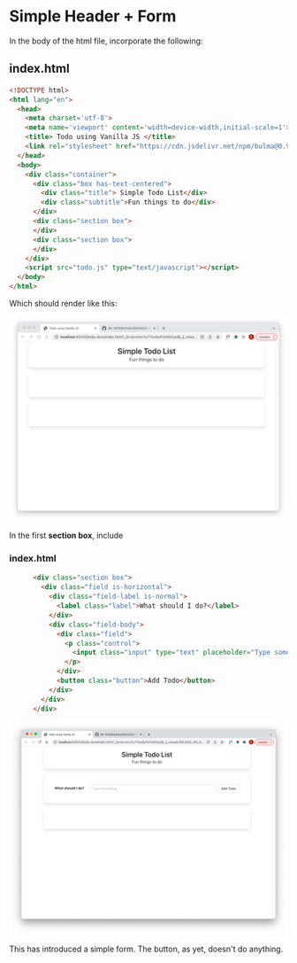 # Simple Header + Form

In the body of the html file, incorporate the following:

## index.html

~~~html
<!DOCTYPE html>
<html lang="en">
  <head>
    <meta charset='utf-8'>
    <meta name='viewport' content='width=device-width,initial-scale=1'>
    <title> Todo using Vanilla JS </title>
    <link rel="stylesheet" href="https://cdn.jsdelivr.net/npm/bulma@0.9.3/css/bulma.min.css">
  </head>
  <body>
    <div class="container">
      <div class="box has-text-centered">
        <div class="title"> Simple Todo List</div>
        <div class="subtitle">Fun things to do</div>
      </div>
      <div class="section box">
      </div>
      <div class="section box">
      </div>
    </div>
    <script src="todo.js" type="text/javascript"></script>
  </body>
</html>
~~~


Which should render like this:

![](img/02.png)

In the first **section box**, include 

### index.html

~~~html
      <div class="section box">
        <div class="field is-horizontal">
          <div class="field-label is-normal">
            <label class="label">What should I do?</label>
          </div>
          <div class="field-body">
            <div class="field">
              <p class="control">
                <input class="input" type="text" placeholder="Type something...">
              </p>
            </div>
            <button class="button">Add Todo</button>
          </div>
        </div>
      </div>
~~~

![](img/03.png)

This has introduced a simple form. The button, as yet, doesn't do anything.

